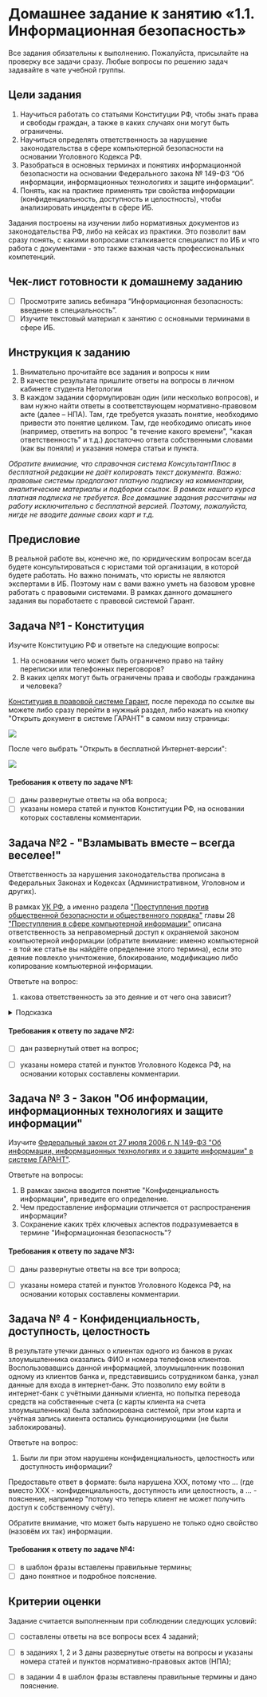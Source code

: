 # Домашнее задание к занятию «1.1. Информационная безопасность»

Все задания обязательны к выполнению. Пожалуйста, присылайте на проверку все задачи сразу.
Любые вопросы по решению задач задавайте в чате учебной группы.

## Цели задания
1. Научиться работать со статьями Конституции РФ, чтобы знать права и свободы граждан, а также в каких случаях они могут быть ограничены.
2. Научиться определять ответственность за нарушение законодательства в сфере компьютерной безопасности на основании Уголовного Кодекса РФ.
3. Разобраться в основных терминах и понятиях информационной безопасности на основании Федерального закона № 149-ФЗ “Об информации, информационных технологиях и защите информации”.
4. Понять, как на практике применять три свойства информации (конфиденциальность, доступность и целостность), чтобы анализировать инциденты в сфере ИБ.

Задания построены на изучении либо нормативных документов из законодательства РФ, либо на кейсах из практики. Это позволит вам сразу понять, с какими вопросами сталкивается специалист по ИБ и что работа с документами - это также важная часть профессиональных компетенций. 

## Чек-лист готовности к домашнему заданию
- [ ] Просмотрите запись вебинара “Информационная безопасность: введение в специальность”. 
- [ ] Изучите текстовый материал к занятию с основными терминами в сфере ИБ.

## Инструкция к заданию
1. Внимательно прочитайте все задания и вопросы к ним
2. В качестве результата пришлите ответы на вопросы в личном кабинете студента Нетологии
3. В каждом задании сформулирован один (или несколько вопросов), и вам нужно найти ответы в соответствующем нормативно-правовом акте (далее – НПА). Там, где требуется указать понятие, необходимо привести это понятие целиком. Там, где необходимо описать иное (например, ответить на вопрос "в течение какого времени", "какая ответственность" и т.д.) достаточно ответа собственными словами (как вы поняли) и указания номера статьи и пункта.

*Обратите внимание, что справочная система КонсультантПлюс в бесплатной редакции не даёт копировать текст документа.
Важно: правовые системы предлагают платную подписку на комментарии, аналитические материалы и подборки ссылок. В рамках нашего курса платная подписка не требуется. Все домашние задания рассчитаны на работу исключительно с бесплатной версией. Поэтому, пожалуйста, нигде не вводите данные своих карт и т.д.*


## Предисловие

В реальной работе вы, конечно же, по юридическим вопросам всегда будете консультироваться с юристами той организации, в которой будете работать. Но важно понимать, что юристы не являются экспертами в ИБ. Поэтому нам с вами важно уметь на базовом уровне работать с правовыми системами. В рамках данного домашнего задания вы поработаете с правовой системой Гарант.

## Задача №1 - Конституция

Изучите Конституцию РФ и ответьте на следующие вопросы:
1. На основании чего может быть ограничено право на тайну переписки или телефонных переговоров?
2. В каких целях могут быть ограничены права и свободы гражданина и человека?

[Конституция в правовой системе Гарант](https://base.garant.ru/10103000/), после перехода по ссылке вы можете либо сразу перейти в нужный раздел, либо нажать на кнопку "Открыть документ в системе ГАРАНТ" в самом низу страницы:

![](pic/open.png)

После чего выбрать "Открыть в бесплатной Интернет-версии":

![](pic/free-version.png)

#### Требования к ответу по задаче №1:
- [ ] даны развернутые ответы на оба вопроса;
- [ ] указаны номера статей и пунктов Конституции РФ, на основании которых составлены комментарии.

## Задача №2 - "Взламывать вместе – всегда веселее!"

Ответственность за нарушения законодательства прописана в Федеральных Законах и Кодексах (Административном, Уголовном и других).

В рамках [УК РФ](https://base.garant.ru/10108000/), а именно раздела ["Преступления против общественной безопасности и общественного порядка"](https://base.garant.ru/10108000/d67615e380180e02ecd5ecde81a784be/) главы 28 ["Преступления в сфере компьютерной информации"](https://base.garant.ru/10108000/42bb11d7291ec544e2ec2604179c0da1/) описана ответственность за неправомерный доступ к охраняемой законом компьютерной информации (обратите внимание: именно компьютерной - в той же статье вы найдёте определение этого термина), если это деяние повлекло уничтожение, блокирование, модификацию либо копирование компьютерной информации.

Ответьте на вопрос: 
1. какова ответственность за это деяние и от чего она зависит?

<details>
<summary>Подсказка</summary>
    
Подсказки смотреть не хорошо 😈!

Но раз уж вы посмотрели - то обратите особое внимание на то, что деяния, совершённые группой лиц по предварительному сговору или организованной группой лиц всегда наказывается "строже".
</details>

#### Требования к ответу по задаче №2:
- [ ] дан развернутый ответ на вопрос;
- [ ] указаны номера статей и пунктов Уголовного Кодекса РФ, на основании которых составлены комментарии.


## Задача № 3 - Закон "Об информации, информационных технологиях и защите информации"

Изучите [Федеральный закон от 27 июля 2006 г. N 149-ФЗ "Об информации, информационных технологиях и о защите информации" в системе ГАРАНТ"](https://base.garant.ru/12148555/).

Ответьте на вопросы:
1. В рамках закона вводится понятие "Конфиденциальность информации", приведите его определение.
2. Чем предоставление информации отличается от распространения информации?
3. Сохранение каких трёх ключевых аспектов подразумевается в термине "Информационная безопасность"?

#### Требования к ответу по задаче №3:
- [ ] даны развернутые ответы на все три вопроса;
- [ ] указаны номера статей и пунктов Уголовного Кодекса РФ, на основании которых составлены комментарии.


## Задача № 4 - Конфиденциальность, доступность, целостность

В результате утечки данных о клиентах одного из банков в руках злоумышленника оказались ФИО и номера телефонов клиентов. Воспользовавшись данной информацией, злоумышленник позвонил одному из клиентов банка и, представившись сотрудником банка, узнал данные для входа в интернет-банк. Это позволило ему войти в интернет-банк с учётными данными клиента, но попытка перевода средств на собственные счета (с карты клиента на счета злоумышленника) была заблокирована системой, при этом карта и учётная запись клиента остались функционирующими (не были заблокированы).

Ответьте на вопрос: 
1. Были ли при этом нарушены конфиденциальность, целостность или доступность информации?

Предоставьте ответ в формате: была нарушена XXX, потому что ... (где вместо XXX - конфиденциальность, доступность или целостность, а ... - пояснение, например "потому что теперь клиент не может получить доступ к собственному счёту).

Обратите внимание, что может быть нарушено не только одно свойство (назовём их так) информации.

#### Требования к ответу по задаче №4:
- [ ] в шаблон фразы вставлены правильные термины;
- [ ] дано понятное и подробное пояснение.

## Критерии оценки
Задание считается выполненным при соблюдении следующих условий:
- [ ] cоставлены ответы на все вопросы всех 4 заданий; 
- [ ] в заданиях 1, 2 и 3  даны развернутые ответы на вопросы и указаны номера статей и пунктов нормативно-правовых актов (НПА);
- [ ] в задании 4 в шаблон фразы вставлены правильные термины и дано пояснение.

